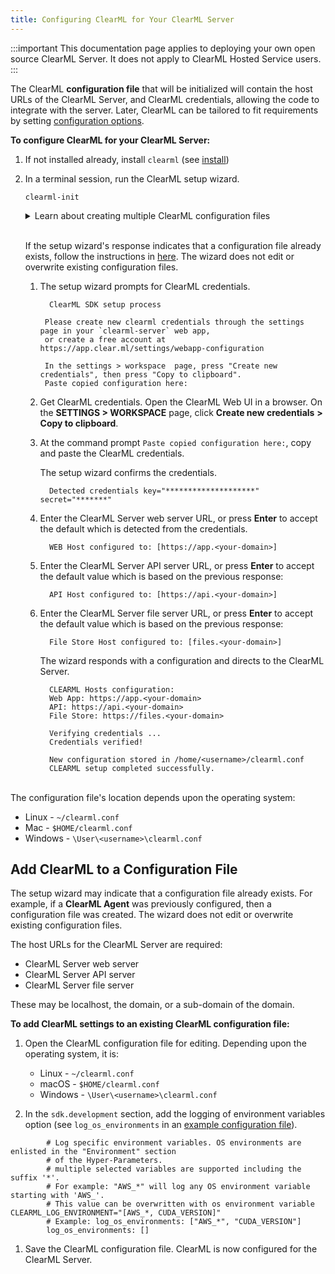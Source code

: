 ```yaml
---
title: Configuring ClearML for Your ClearML Server
---
```


:::important
This documentation page applies to deploying your own open source ClearML Server. It does not apply to ClearML Hosted Service users.
:::

The ClearML **configuration file** that will be initialized will contain the host URLs of the ClearML Server, and 
ClearML credentials, allowing the code to integrate with the server. Later, ClearML can be tailored to fit requirements
by setting [configuration options](../configs/clearml_conf.md).

**To configure ClearML for your ClearML Server:**
1. If not installed already, install `clearml` (see [install](../getting_started/ds/ds_first_steps.md))
1. In a terminal session, run the ClearML setup wizard. 
   ```
   clearml-init 
   ```

   <details className="cml-expansion-panel info">
   <summary className="cml-expansion-panel-summary">Learn about creating multiple ClearML configuration files</summary>
   <div className="cml-expansion-panel-content">

   Additional ClearML configuration files can be created, for example, to use inside Docker containers when executing 
   a Task.
   
   Use the `--file` option for `clearml-init`.

       clearml-init --file MyOtherClearML.conf

   and then specify it using the ``CLEARML_CONFIG_FILE`` environment variable inside the container:
        
        CLEARML_CONFIG_FILE = MyOtherClearML.conf

   For more information about running experiments inside Docker containers, see [ClearML Agent Execution](../clearml_agent.md#execution)
   and [ClearML Agent Reference](../references/clearml_agent_ref.md).
    
   </div>
   </details>
   <br/>

   If the setup wizard's response indicates that a configuration file already exists, follow the instructions in 
   [here](#add-clearml-to-a-configuration-file). The wizard does not edit or overwrite existing configuration files.

   1. The setup wizard prompts for ClearML credentials.
    
    
            ClearML SDK setup process
            
           Please create new clearml credentials through the settings page in your `clearml-server` web app, 
           or create a free account at https://app.clear.ml/settings/webapp-configuration
            
           In the settings > workspace  page, press "Create new credentials", then press "Copy to clipboard".
           Paste copied configuration here: 

   1. Get ClearML credentials. Open the ClearML Web UI in a browser. On the **SETTINGS > WORKSPACE** page, click 
      **Create new credentials** **>** **Copy to clipboard**.
    
   1. At the command prompt `Paste copied configuration here:`, copy and paste the ClearML credentials.
        
        The setup wizard confirms the credentials. 

            Detected credentials key="********************" secret="*******"

   1. Enter the ClearML Server web server URL, or press **Enter** to accept the default which is detected from the 
      credentials.
    
            WEB Host configured to: [https://app.<your-domain>] 
    
   1. Enter the ClearML Server API server URL, or press **Enter** to accept the default value which is based on the previous response:
    
            API Host configured to: [https://api.<your-domain>] 
    
   1. Enter the ClearML Server file server URL, or press **Enter** to accept the default value which is based on the previous response:
    
            File Store Host configured to: [files.<your-domain>] 
    
       The wizard responds with a configuration and directs to the ClearML Server.
    
            CLEARML Hosts configuration:
            Web App: https://app.<your-domain>
            API: https://api.<your-domain>
            File Store: https://files.<your-domain>
            
            Verifying credentials ...
            Credentials verified!
    
            New configuration stored in /home/<username>/clearml.conf
            CLEARML setup completed successfully.
    
<br/>
The configuration file's location depends upon the operating system:

* Linux - `~/clearml.conf`
* Mac - `$HOME/clearml.conf`
* Windows - `\User\<username>\clearml.conf`

## Add ClearML to a Configuration File

The setup wizard may indicate that a configuration file already exists. For example, if a **ClearML Agent** was previously 
configured, then a configuration file was created. The wizard does not edit or overwrite existing configuration files. 
    
The host URLs for the ClearML Server are required:

* ClearML Server web server
* ClearML Server API server
* ClearML Server file server

These may be localhost, the domain, or a sub-domain of the domain.
        
**To add ClearML settings to an existing ClearML configuration file:**
        
1. Open the ClearML configuration file for editing. Depending upon the operating system, it is:

    * Linux - `~/clearml.conf`
    * macOS - `$HOME/clearml.conf`
    * Windows - `\User\<username>\clearml.conf`

1. In the `sdk.development` section, add the logging of environment variables option (see ``log_os_environments`` in an 
   [example configuration file](https://github.com/allegroai/clearml/blob/master/docs/clearml.conf#L178)).


```editorconfig
        # Log specific environment variables. OS environments are enlisted in the "Environment" section
        # of the Hyper-Parameters.
        # multiple selected variables are supported including the suffix '*'.
        # For example: "AWS_*" will log any OS environment variable starting with 'AWS_'.
        # This value can be overwritten with os environment variable CLEARML_LOG_ENVIRONMENT="[AWS_*, CUDA_VERSION]"
        # Example: log_os_environments: ["AWS_*", "CUDA_VERSION"]
        log_os_environments: []
```


1. Save the ClearML configuration file. ClearML is now configured for the ClearML Server.